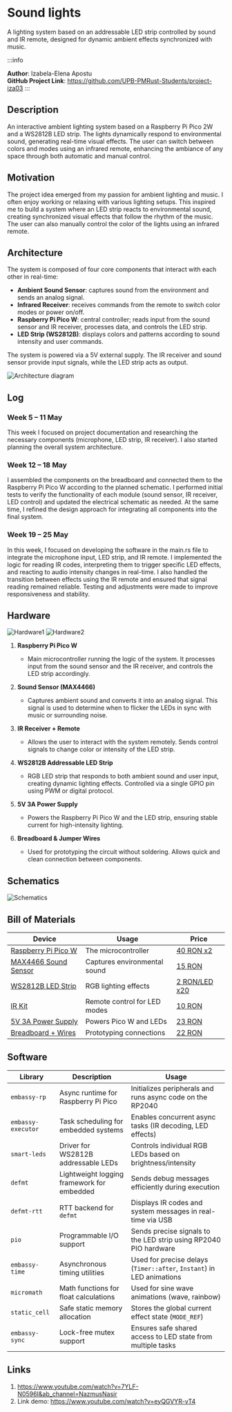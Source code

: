 # Sound lights

A lighting system based on an addressable LED strip controlled by sound and IR remote, designed for dynamic ambient effects synchronized with music.

:::info 

**Author**: Izabela-Elena Apostu \
**GitHub Project Link**: https://github.com/UPB-PMRust-Students/proiect-iza03
:::

## Description

An interactive ambient lighting system based on a Raspberry Pi Pico 2W and a WS2812B LED strip. The lights dynamically respond to environmental sound, generating real-time visual effects. The user can switch between colors and modes using an infrared remote, enhancing the ambiance of any space through both automatic and manual control.



## Motivation

The project idea emerged from my passion for ambient lighting and music. I often enjoy working or relaxing with various lighting setups. This inspired me to build a system where an LED strip reacts to environmental sound, creating synchronized visual effects that follow the rhythm of the music. The user can also manually control the color of the lights using an infrared remote.

## Architecture

The system is composed of four core components that interact with each other in real-time:

- **Ambient Sound Sensor**: captures sound from the environment and sends an analog signal.
- **Infrared Receiver**: receives commands from the remote to switch color modes or power on/off.
- **Raspberry Pi Pico W**: central controller; reads input from the sound sensor and IR receiver, processes data, and controls the LED strip.
- **LED Strip (WS2812B)**: displays colors and patterns according to sound intensity and user commands.

The system is powered via a 5V external supply. The IR receiver and sound sensor provide input signals, while the LED strip acts as output.

![Architecture diagram](architecture.webp)



## Log


### Week 5 – 11 May  
This week I focused on project documentation and researching the necessary components (microphone, LED strip, IR receiver). I also started planning the overall system architecture.

### Week 12 – 18 May  
I assembled the components on the breadboard and connected them to the Raspberry Pi Pico W according to the planned schematic. I performed initial tests to verify the functionality of each module (sound sensor, IR receiver, LED control) and updated the electrical schematic as needed. At the same time, I refined the design approach for integrating all components into the final system.


### Week 19 – 25 May


In this week, I focused on developing the software in the main.rs file to integrate the microphone input, LED strip, and IR remote. I implemented the logic for reading IR codes, interpreting them to trigger specific LED effects, and reacting to audio intensity changes in real-time. I also handled the transition between effects using the IR remote and ensured that signal reading remained reliable. Testing and adjustments were made to improve responsiveness and stability.

## Hardware
![Hardware1](hardware1.webp)
![Hardware2](hardware2.webp)
1. **Raspberry Pi Pico W**
   - Main microcontroller running the logic of the system. It processes input from the sound sensor and the IR receiver, and controls the LED strip accordingly.

2. **Sound Sensor (MAX4466)**
   - Captures ambient sound and converts it into an analog signal. This signal is used to determine when to flicker the LEDs in sync with music or surrounding noise.

3. **IR Receiver + Remote**
   - Allows the user to interact with the system remotely. Sends control signals to change color or intensity of the LED strip.

4. **WS2812B Addressable LED Strip**
   - RGB LED strip that responds to both ambient sound and user input, creating dynamic lighting effects. Controlled via a single GPIO pin using PWM or digital protocol.

5. **5V 3A Power Supply**
   - Powers the Raspberry Pi Pico W and the LED strip, ensuring stable current for high-intensity lighting.

6. **Breadboard & Jumper Wires**
   - Used for prototyping the circuit without soldering. Allows quick and clean connection between components.

## Schematics


![Schematics](schematic.svg)



## Bill of Materials



| Device | Usage | Price |
|--------|-------|-------|
| [Raspberry Pi Pico W](https://www.optimusdigital.ro/en/raspberry-pi-boards/13327-raspberry-pi-pico-2-w.html) | The microcontroller | [40 RON x2](https://www.optimusdigital.ro/en/raspberry-pi-boards/13327-raspberry-pi-pico-2-w.html) |
| [MAX4466 Sound Sensor](https://www.emag.ro/microfon-cu-amplificare-cu-max4466-ajustabil-ai1082/pd/DFLMTFMBM/) | Captures environmental sound | [15 RON](https://www.emag.ro/microfon-cu-amplificare-cu-max4466-ajustabil-ai1082/pd/DFLMTFMBM/) |
| [WS2812B LED Strip](https://ardushop.ro/ro/electronica/900-1193-leduri-rgb-la-banda-neopixels-ws2812b-pretul-este-pentru-un-led.html) | RGB lighting effects | [2 RON/LED x20](https://ardushop.ro/ro/electronica/900-1193-leduri-rgb-la-banda-neopixels-ws2812b-pretul-este-pentru-un-led.html) |
| [IR Kit](https://ardushop.ro/ro/comunicatie/2358-kit-ir-telecomanda-receptor-cablu-6427854032461.html) | Remote control for LED modes | [10 RON](https://ardushop.ro/ro/comunicatie/2358-kit-ir-telecomanda-receptor-cablu-6427854032461.html) |
| [5V 3A Power Supply](https://www.emag.ro/sursa-de-alimentare-5v-3a-pa5-3/pd/DJYZ6TMBM/) | Powers Pico W and LEDs | [23 RON](https://www.emag.ro/sursa-de-alimentare-5v-3a-pa5-3/pd/DJYZ6TMBM/) |
| [Breadboard + Wires](https://www.optimusdigital.ro/ro/kituri/2222-kit-breadboard-hq-830-p.html) | Prototyping connections | [22 RON](https://www.optimusdigital.ro/ro/kituri/2222-kit-breadboard-hq-830-p.html) |

## Software

| Library           | Description                                      | Usage                                                                 |
|------------------|--------------------------------------------------|-----------------------------------------------------------------------|
| `embassy-rp`      | Async runtime for Raspberry Pi Pico              | Initializes peripherals and runs async code on the RP2040             |
| `embassy-executor`| Task scheduling for embedded systems             | Enables concurrent async tasks (IR decoding, LED effects)       |
| `smart-leds`      | Driver for WS2812B addressable LEDs              | Controls individual RGB LEDs based on brightness/intensity            |
| `defmt`           | Lightweight logging framework for embedded       | Sends debug messages efficiently during execution                     |
| `defmt-rtt`       | RTT backend for `defmt`                          | Displays IR codes and system messages in real-time via USB            |
| `pio`             | Programmable I/O support                         | Sends precise signals to the LED strip using RP2040 PIO hardware      |
| `embassy-time`    | Asynchronous timing utilities                    | Used for precise delays (`Timer::after`, `Instant`) in LED animations |
| `micromath`       | Math functions for float calculations            | Used for sine wave animations (wave, rainbow)                   |
| `static_cell`     | Safe static memory allocation                    | Stores the global current effect state (`MODE_REF`)                   |
| `embassy-sync`    | Lock-free mutex support                          | Ensures safe shared access to LED state from multiple tasks           |


## Links

1. https://www.youtube.com/watch?v=7YLF-N0596I&ab_channel=NazmusNasir
2. Link demo: https://www.youtube.com/watch?v=eyQGVYR-vT4

